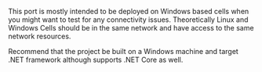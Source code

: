 This port is mostly intended to be deployed on Windows based cells when you might want to test for any connectivity issues.   Theoretically Linux and Windows Cells should be in the same network and have access to the same network resources.

Recommend that the project be built on a Windows machine and target .NET framework although supports .NET Core as well.
